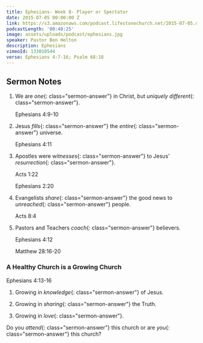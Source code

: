 ```yaml
---
title: Ephesians- Week 8- Player or Spectator
date: 2015-07-05 00:00:00 Z
link: https://s3.amazonaws.com/podcast.lifestonechurch.net/2015-07-05.mp3
podcastLength: '00:48:25'
image: assets/uploads/podcast/ephesians.jpg
speaker: Pastor Ben Helton
description: Ephesians
vimeoId: 133010544
verse: Ephesians 4:7-16; Psalm 68:18
---
```


## Sermon Notes

1. We are *one*{: class="sermon-answer"} in Christ, but *uniquely different*{: class="sermon-answer"}.

    Ephesians 4:9-10

1. Jesus *fills*{: class="sermon-answer"} the *entire*{: class="sermon-answer"} universe.

    Ephesians 4:11

1. Apostles were *witnesses*{: class="sermon-answer"} to Jesus' *resurrection*{: class="sermon-answer"}.

    Acts 1:22

    Ephesians 2:20

1. Evangelists *share*{: class="sermon-answer"} the good news to *unreached*{: class="sermon-answer"} people.

   Acts 8:4

1. Pastors and Teachers *coach*{: class="sermon-answer"} believers.

    Ephesians 4:12

    Matthew 28:16-20

### A Healthy Church is a Growing Church

Ephesians 4:13-16

1. Growing in *knowledge*{: class="sermon-answer"} of Jesus.

1. Growing in *sharing*{: class="sermon-answer"} the Truth.

1. Growing in *love*{: class="sermon-answer"}.

Do you *attend*{: class="sermon-answer"} this church or are *you*{: class="sermon-answer"} this church?
